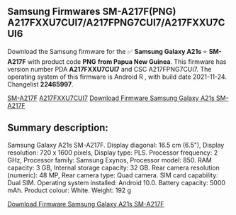 <h2>Samsung Firmwares SM-A217F(PNG) A217FXXU7CUI7/A217FPNG7CUI7/A217FXXU7CUI6</h2>
Download the Samsung firmware for the ✅ <strong>Samsung Galaxy A21s </strong> ⭐ <strong>SM-A217F</strong> with product code <strong>PNG</strong> <strong> from Papua New Guinea</strong>. This firmware has version number PDA <strong>A217FXXU7CUI7</strong> and CSC A217FPNG7CUI7. The operating system of this firmware is Android R , with build date 2021-11-24. Changelist <strong>22465997</strong>.


[SM-A217F](https://samfirm.shop/samsung/model/SM-A217F)
[A217FXXU7CUI7](https://samfirm.shop/samsung/pda/A217FXXU7CUI7)
[Download Firmware Samsung Galaxy A21s SM-A217F](https://samfirm.shop/samsung/firmware/477299)
<h2>Summary description:</h2>
<p>Samsung Galaxy A21s SM-A217F. Display diagonal: 16.5 cm (6.5"), Display resolution: 720 x 1600 pixels, Display type: PLS. Processor frequency: 2 GHz, Processor family: Samsung Exynos, Processor model: 850. RAM capacity: 3 GB, Internal storage capacity: 32 GB. Rear camera resolution (numeric): 48 MP, Rear camera type: Quad camera. SIM card capability: Dual SIM. Operating system installed: Android 10.0. Battery capacity: 5000 mAh. Product colour: White. Weight: 192 g</p>


[Download Firmware Samsung Galaxy A21s SM-A217F](https://samfirm.shop/samsung/firmware/477299)
